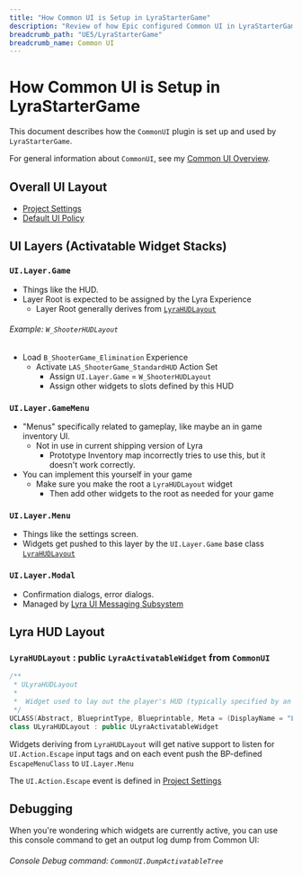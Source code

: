 ```yaml
---
title: "How Common UI is Setup in LyraStarterGame"
description: "Review of how Epic configured Common UI in LyraStarterGame"
breadcrumb_path: "UE5/LyraStarterGame"
breadcrumb_name: Common UI
---
```



# How Common UI is Setup in LyraStarterGame

This document describes how the `CommonUI` plugin is set up and used by `LyraStarterGame`.

For general information about `CommonUI`, see my [Common UI Overview](/UE5/CommonUI/).


## Overall UI Layout

- [Project Settings](./ProjectSettings)
- [Default UI Policy](./DefaultUIPolicy)


## UI Layers (Activatable Widget Stacks)

### `UI.Layer.Game`
- Things like the HUD.
- Layer Root is expected to be assigned by the Lyra Experience
  - Layer Root generally derives from [`LyraHUDLayout`](#LyraHUDLayout)

###### Example: `W_ShooterHUDLayout`
- Load `B_ShooterGame_Elimination` Experience
  - Activate `LAS_ShooterGame_StandardHUD` Action Set
    - Assign `UI.Layer.Game` = `W_ShooterHUDLayout`
    - Assign other widgets to slots defined by this HUD

### `UI.Layer.GameMenu`
- "Menus" specifically related to gameplay, like maybe an in game inventory UI.
  - Not in use in current shipping version of Lyra
    - Prototype Inventory map incorrectly tries to use this, but it doesn't work correctly.
- You can implement this yourself in your game
  - Make sure you make the root a `LyraHUDLayout` widget
    - Then add other widgets to the root as needed for your game

### `UI.Layer.Menu`
- Things like the settings screen.
- Widgets get pushed to this layer by the `UI.Layer.Game` base class [`LyraHUDLayout`](#LyraHUDLayout)

### `UI.Layer.Modal`
- Confirmation dialogs, error dialogs.
- Managed by [Lyra UI Messaging Subsystem](./LyraUIMessagingSubsystem)


<a id="LyraHUDLayout"></a>
## Lyra HUD Layout
### `LyraHUDLayout` : public `LyraActivatableWidget` from `CommonUI`
```cpp
/**
 * ULyraHUDLayout
 *
 *	Widget used to lay out the player's HUD (typically specified by an Add Widgets action in the experience)
 */
UCLASS(Abstract, BlueprintType, Blueprintable, Meta = (DisplayName = "Lyra HUD Layout", Category = "Lyra|HUD"))
class ULyraHUDLayout : public ULyraActivatableWidget
```

Widgets deriving from `LyraHUDLayout` will get native support to listen for
`UI.Action.Escape`
input tags and on each event push the BP-defined `EscapeMenuClass` to
`UI.Layer.Menu`

The `UI.Action.Escape` event is defined in [Project Settings](./ProjectSettings)


## Debugging

When you're wondering which widgets are currently active, you can use this console command to get
an output log dump from Common UI:

###### Console Debug command: `CommonUI.DumpActivatableTree`


